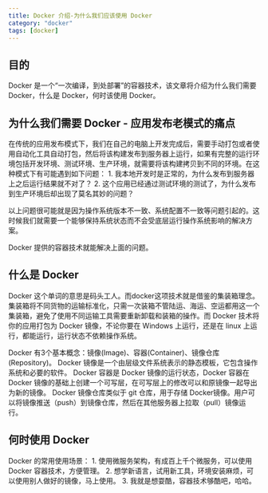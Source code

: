 ```yaml
---
title: Docker 介绍-为什么我们应该使用 Docker
category: "docker"
tags: [docker]
---
```


## 目的

Docker 是一个“一次编译，到处部署”的容器技术，该文章将介绍为什么我们需要 Docker，什么是 Docker，何时该使用 Docker。

## 为什么我们需要 Docker - 应用发布老模式的痛点

在传统的应用发布模式下，我们在自己的电脑上开发完成后，需要手动打包或者使用自动化工具自动打包，然后将该构建发布到服务器上运行，如果有完整的运行环境包括开发环境、测试环境、生产环境，就需要将该构建拷贝到不同的环境。在这种模式下有可能遇到如下问题：
    1. 我本地开发时是正常的，为什么发布到服务器上之后运行结果就不对了？
    2. 这个应用已经通过测试环境的测试了，为什么发布到生产环境后却出现了莫名其妙的问题？

以上问题很可能就是因为操作系统版本不一致、系统配置不一致等问题引起的。这时候我们就需要一个能够保持系统状态而不会受底层运行操作系统影响的解决方案。

Docker 提供的容器技术就能解决上面的问题。
<!--break-->
## 什么是 Docker

Docker 这个单词的意思是码头工人。而docker这项技术就是借鉴的集装箱理念。集装箱将不同货物的运输标准化，只需一次装箱不管陆运、海运、空运都用这一个集装箱，避免了使用不同运输工具需要重新卸载和装箱的操作。而 Docker 技术将你的应用打包为 Docker 镜像，不论你要在 Windows 上运行，还是在 linux 上运行，都能运行，运行状态不依赖操作系统。

Docker 有3个基本概念：镜像(Image)、容器(Container)、镜像仓库(Repository)。
Docker 镜像是一个由层级文件系统表示的静态模板，它包含操作系统和必要的软件。
Docker 容器是 Docker 镜像的运行状态，Docker 容器在 Docker 镜像的基础上创建一个可写层，在可写层上的修改可以和原镜像一起导出为新的镜像。
Docker 镜像仓库类似于 git 仓库，用于存储 Docker镜像。用户可以将镜像推送（push）到镜像仓库，然后在其他服务器上拉取（pull）镜像运行。

## 何时使用 Docker

Docker 的常用使用场景：
    1. 使用微服务架构，有成百上千个微服务，可以使用 Docker 容器技术，方便管理。
    2. 想学新语言，试用新工具，环境安装麻烦，可以使用别人做好的镜像，马上使用。
    3. 我就是想耍酷，容器技术够酷吧，哈哈。